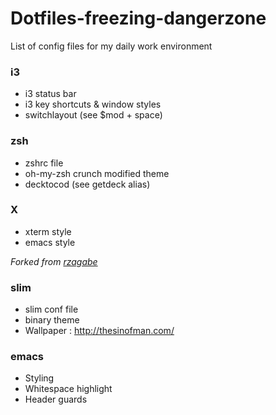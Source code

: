 Dotfiles-freezing-dangerzone
============================

List of config files for my daily work environment

### i3

* i3 status bar
* i3 key shortcuts & window styles
* switchlayout (see $mod + space)

### zsh

* zshrc file
* oh-my-zsh crunch modified theme
* decktocod (see getdeck alias)

### X

* xterm style
* emacs style

_Forked from [rzagabe](https://github.com/rzagabe)_

### slim

* slim conf file
* binary theme
* Wallpaper : http://thesinofman.com/

### emacs

* Styling
* Whitespace highlight
* Header guards